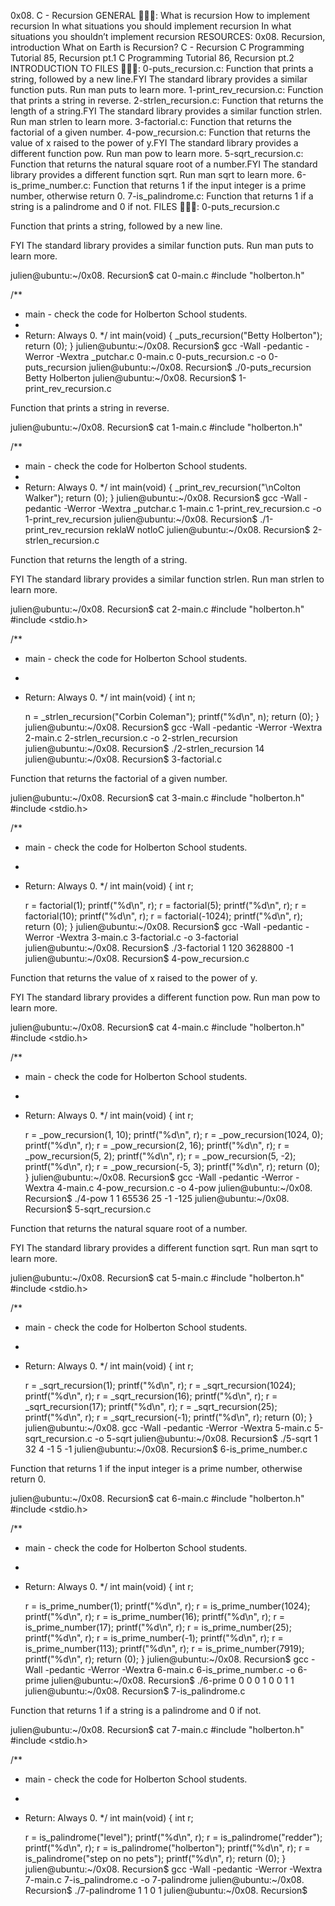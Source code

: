 0x08. C - Recursion
GENERAL 📖📖📖:
What is recursion
How to implement recursion
In what situations you should implement recursion
In what situations you shouldn’t implement recursion
RESOURCES:
0x08. Recursion, introduction
What on Earth is Recursion?
C - Recursion
C Programming Tutorial 85, Recursion pt.1
C Programming Tutorial 86, Recursion pt.2
INTRODUCTION TO FILES 📕📕📕:
0-puts_recursion.c: Function that prints a string, followed by a new line.FYI The standard library provides a similar function puts. Run man puts to learn more.
1-print_rev_recursion.c: Function that prints a string in reverse.
2-strlen_recursion.c: Function that returns the length of a string.FYI The standard library provides a similar function strlen. Run man strlen to learn more.
3-factorial.c: Function that returns the factorial of a given number.
4-pow_recursion.c: Function that returns the value of x raised to the power of y.FYI The standard library provides a different function pow. Run man pow to learn more.
5-sqrt_recursion.c: Function that returns the natural square root of a number.FYI The standard library provides a different function sqrt. Run man sqrt to learn more.
6-is_prime_number.c: Function that returns 1 if the input integer is a prime number, otherwise return 0.
7-is_palindrome.c: Function that returns 1 if a string is a palindrome and 0 if not.
FILES 📑📑📑:
0-puts_recursion.c

Function that prints a string, followed by a new line.

FYI The standard library provides a similar function puts. Run man puts to learn more.

julien@ubuntu:~/0x08. Recursion$ cat 0-main.c
#include "holberton.h"

/**
 * main - check the code for Holberton School students.
 *
 * Return: Always 0.
 */
int main(void)
{
    _puts_recursion("Betty Holberton");
    return (0);
}
julien@ubuntu:~/0x08. Recursion$ gcc -Wall -pedantic -Werror -Wextra _putchar.c 0-main.c 0-puts_recursion.c -o 0-puts_recursion
julien@ubuntu:~/0x08. Recursion$ ./0-puts_recursion 
Betty Holberton
julien@ubuntu:~/0x08. Recursion$ 
1-print_rev_recursion.c

Function that prints a string in reverse.

julien@ubuntu:~/0x08. Recursion$ cat 1-main.c
#include "holberton.h"

/**
 * main - check the code for Holberton School students.
 *
 * Return: Always 0.
 */
int main(void)
{
    _print_rev_recursion("\nColton Walker");
    return (0);
}
julien@ubuntu:~/0x08. Recursion$ gcc -Wall -pedantic -Werror -Wextra _putchar.c 1-main.c 1-print_rev_recursion.c -o 1-print_rev_recursion
julien@ubuntu:~/0x08. Recursion$ ./1-print_rev_recursion 
reklaW notloC
julien@ubuntu:~/0x08. Recursion$ 
2-strlen_recursion.c

Function that returns the length of a string.

FYI The standard library provides a similar function strlen. Run man strlen to learn more.

julien@ubuntu:~/0x08. Recursion$ cat 2-main.c 
#include "holberton.h"
#include <stdio.h>

/**
 * main - check the code for Holberton School students.
 *
 * Return: Always 0.
 */
int main(void)
{
    int n;

    n = _strlen_recursion("Corbin Coleman");
    printf("%d\n", n);
    return (0);
}
julien@ubuntu:~/0x08. Recursion$ gcc -Wall -pedantic -Werror -Wextra  2-main.c 2-strlen_recursion.c -o 2-strlen_recursion
julien@ubuntu:~/0x08. Recursion$ ./2-strlen_recursion 
14
julien@ubuntu:~/0x08. Recursion$ 
3-factorial.c

Function that returns the factorial of a given number.

julien@ubuntu:~/0x08. Recursion$ cat 3-main.c
#include "holberton.h"
#include <stdio.h>

/**
 * main - check the code for Holberton School students.
 *
 * Return: Always 0.
 */
int main(void)
{
    int r;

    r = factorial(1);
    printf("%d\n", r);
    r = factorial(5);
    printf("%d\n", r);
    r = factorial(10);
    printf("%d\n", r);
    r = factorial(-1024);
    printf("%d\n", r);
    return (0);
}
julien@ubuntu:~/0x08. Recursion$ gcc -Wall -pedantic -Werror -Wextra 3-main.c 3-factorial.c -o 3-factorial
julien@ubuntu:~/0x08. Recursion$ ./3-factorial 
1
120
3628800
-1
julien@ubuntu:~/0x08. Recursion$
4-pow_recursion.c

Function that returns the value of x raised to the power of y.

FYI The standard library provides a different function pow. Run man pow to learn more.

julien@ubuntu:~/0x08. Recursion$ cat 4-main.c
#include "holberton.h"
#include <stdio.h>

/**
 * main - check the code for Holberton School students.
 *
 * Return: Always 0.
 */
int main(void)
{
    int r;

    r = _pow_recursion(1, 10);
    printf("%d\n", r);
    r = _pow_recursion(1024, 0);
    printf("%d\n", r);
    r = _pow_recursion(2, 16);
    printf("%d\n", r);
    r = _pow_recursion(5, 2);
    printf("%d\n", r);
    r = _pow_recursion(5, -2);
    printf("%d\n", r);
    r = _pow_recursion(-5, 3);
    printf("%d\n", r);
    return (0);
}
julien@ubuntu:~/0x08. Recursion$ gcc -Wall -pedantic -Werror -Wextra 4-main.c 4-pow_recursion.c -o 4-pow
julien@ubuntu:~/0x08. Recursion$ ./4-pow 
1
1
65536
25
-1
-125
julien@ubuntu:~/0x08. Recursion$ 
5-sqrt_recursion.c

Function that returns the natural square root of a number.

FYI The standard library provides a different function sqrt. Run man sqrt to learn more.

julien@ubuntu:~/0x08. Recursion$ cat 5-main.c 
#include "holberton.h"
#include <stdio.h>

/**
 * main - check the code for Holberton School students.
 *
 * Return: Always 0.
 */
int main(void)
{
    int r;

    r = _sqrt_recursion(1);
    printf("%d\n", r);
    r = _sqrt_recursion(1024);
    printf("%d\n", r);
    r = _sqrt_recursion(16);
    printf("%d\n", r);
    r = _sqrt_recursion(17);
    printf("%d\n", r);
    r = _sqrt_recursion(25);
    printf("%d\n", r);
    r = _sqrt_recursion(-1);
    printf("%d\n", r);
    return (0);
}
julien@ubuntu:~/0x08. gcc -Wall -pedantic -Werror -Wextra 5-main.c 5-sqrt_recursion.c -o 5-sqrt
julien@ubuntu:~/0x08. Recursion$ ./5-sqrt 
1
32
4
-1
5
-1
julien@ubuntu:~/0x08. Recursion$ 
6-is_prime_number.c

Function that returns 1 if the input integer is a prime number, otherwise return 0.

julien@ubuntu:~/0x08. Recursion$ cat 6-main.c
#include "holberton.h"
#include <stdio.h>

/**
 * main - check the code for Holberton School students.
 *
 * Return: Always 0.
 */
int main(void)
{
    int r;

    r = is_prime_number(1);
    printf("%d\n", r);
    r = is_prime_number(1024);
    printf("%d\n", r);
    r = is_prime_number(16);
    printf("%d\n", r);
    r = is_prime_number(17);
    printf("%d\n", r);
    r = is_prime_number(25);
    printf("%d\n", r);
    r = is_prime_number(-1);
    printf("%d\n", r);
    r = is_prime_number(113);
    printf("%d\n", r);
    r = is_prime_number(7919);
    printf("%d\n", r);
    return (0);
}
julien@ubuntu:~/0x08. Recursion$ gcc -Wall -pedantic -Werror -Wextra 6-main.c 6-is_prime_number.c -o 6-prime
julien@ubuntu:~/0x08. Recursion$ ./6-prime 
0
0
0
1
0
0
1
1
julien@ubuntu:~/0x08. Recursion$ 
7-is_palindrome.c

Function that returns 1 if a string is a palindrome and 0 if not.

julien@ubuntu:~/0x08. Recursion$ cat 7-main.c
#include "holberton.h"
#include <stdio.h>

/**
 * main - check the code for Holberton School students.
 *
 * Return: Always 0.
 */
int main(void)
{
    int r;

    r = is_palindrome("level");
    printf("%d\n", r);
    r = is_palindrome("redder");
    printf("%d\n", r);
    r = is_palindrome("holberton");
    printf("%d\n", r);
    r = is_palindrome("step on no pets");
    printf("%d\n", r);
    return (0);
}
julien@ubuntu:~/0x08. Recursion$ gcc -Wall -pedantic -Werror -Wextra 7-main.c 7-is_palindrome.c -o 7-palindrome
julien@ubuntu:~/0x08. Recursion$ ./7-palindrome 
1
1
0
1
julien@ubuntu:~/0x08. Recursion$
